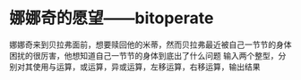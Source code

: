 # 娜娜奇的愿望——bitoperate
娜娜奇来到贝拉弗面前，想要赎回他的米蒂，然而贝拉弗最近被自己一节节的身体困扰的很厉害，他想知道自己一节节的身体到底出了什么问题
输入两个整型，分别对其使用与运算，或运算，异或运算，左移运算，右移运算，输出结果
